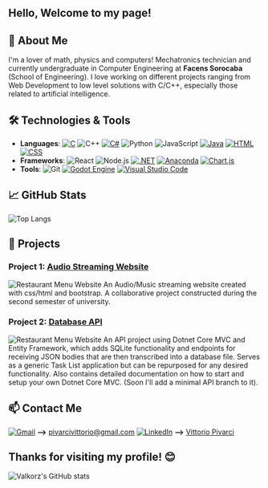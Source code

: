 
## Hello, Welcome to my page!

## 🚀 About Me
I'm a lover of math, physics and computers! Mechatronics technician and currently undergraduate in Computer Engineering at **Facens Sorocaba** (School of Engineering). I love working on different projects ranging from Web Development to low level solutions with C/C++, especially those related to artificial intelligence.


## 🛠️ Technologies & Tools
- **Languages**: [![C](https://img.shields.io/badge/C-00599C?logo=c&logoColor=white)](#) ![C++](https://img.shields.io/badge/-C++-00599C?style=flat&logo=c%2B%2B&logoColor=white) [![C#](https://custom-icon-badges.demolab.com/badge/C%23-%23239120.svg?logo=cshrp&logoColor=white)](#) ![Python](https://img.shields.io/badge/-Python-333333?style=flat&logo=python) ![JavaScript](https://img.shields.io/badge/-JavaScript-333333?style=flat&logo=javascript) [![Java](https://img.shields.io/badge/Java-%23ED8B00.svg?logo=openjdk&logoColor=white)](#) [![HTML](https://img.shields.io/badge/HTML-%23E34F26.svg?logo=html5&logoColor=white)](#) [![CSS](https://img.shields.io/badge/CSS-1572B6?logo=css3&logoColor=fff)](#)
- **Frameworks**: ![React](https://img.shields.io/badge/-React-333333?style=flat&logo=react) ![Node.js](https://img.shields.io/badge/-Node.js-333333?style=flat&logo=node.js) [![.NET](https://img.shields.io/badge/.NET-512BD4?logo=dotnet&logoColor=fff)](#) [![Anaconda](https://img.shields.io/badge/Anaconda-44A833?logo=anaconda&logoColor=fff)](#) [![Chart.js](https://img.shields.io/badge/Chart.js-FF6384?logo=chartdotjs&logoColor=fff)](#)
- **Tools**: ![Git](https://img.shields.io/badge/-Git-333333?style=flat&logo=git) [![Godot Engine](https://img.shields.io/badge/Godot-%23FFFFFF.svg?logo=godot-engine)](#) [![Visual Studio Code](https://custom-icon-badges.demolab.com/badge/Visual%20Studio%20Code-0078d7.svg?logo=vsc&logoColor=white)](#)


<!-- ![Docker](https://img.shields.io/badge/-Docker-333333?style=flat&logo=docker) -->



## 📈 GitHub Stats
![Top Langs](https://github-readme-stats.vercel.app/api/top-langs/?username=Valkorz&layout=compact&theme=graywhite)


## 📂 Projects
### Project 1: [Audio Streaming Website](https://github.com/Valkorz/AudioPlayerApp)
![Restaurant Menu Website](https://github-readme-stats.vercel.app/api/pin/?username=Valkorz&repo=AudioPlayerApp&theme=graywhite)
An Audio/Music streaming website created with css/html and bootstrap. A collaborative project constructed during the second semester of university.


### Project 2: [Database API](https://github.com/Valkorz/DatabaseApi)
![Restaurant Menu Website](https://github-readme-stats.vercel.app/api/pin/?username=Valkorz&repo=DatabaseApi&theme=graywhite)
An API project using Dotnet Core MVC and Entity Framework, which adds SQLite functionality and endpoints for receiving JSON bodies that are then transcribed into a database file. Serves as a generic Task List application but can be repurposed for any desired functionality. Also contains detailed documentation on how to start and setup your own Dotnet Core MVC. (Soon I'll add a minimal API branch to it).


## 📫 Contact Me
[![Gmail](https://img.shields.io/badge/Gmail-D14836?logo=gmail&logoColor=white)](#) **-->** [pivarcivittorio@gmail.com](mailto:pivarcivittorio@gmail.com)
[![LinkedIn](https://img.shields.io/badge/Linkedin-%230077B5.svg?logo=linkedin&logoColor=white)](#) **-->** [Vittorio Pivarci](https://www.linkedin.com/in/vittoriopivarci/)

## Thanks for visiting my profile! 😊

![Valkorz's GitHub stats](https://github-readme-stats.vercel.app/api?username=Valkorz&theme=graywhite&show_icons=true)
